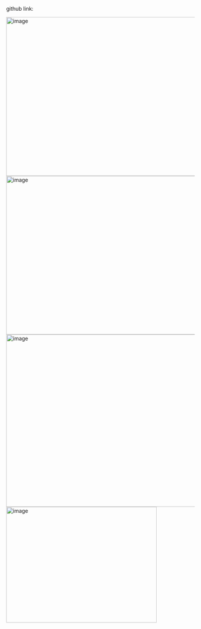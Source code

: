 github link: 


<img width="797" height="424" alt="image" src="https://github.com/user-attachments/assets/b6073188-399d-4de6-99c2-76db0e627850" />


<img width="910" height="423" alt="image" src="https://github.com/user-attachments/assets/137f84e6-6055-429c-92c5-5d791fd852ec" />



<img width="939" height="460" alt="image" src="https://github.com/user-attachments/assets/e856cd2f-e473-4bb7-9ef7-4eb70b10bc47" />


<img width="402" height="309" alt="image" src="https://github.com/user-attachments/assets/40917ed9-b23d-45be-aba2-ababfdd99010" />

